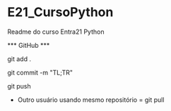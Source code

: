 # E21_CursoPython
Readme do curso Entra21 Python

*** GitHub ***

git add .

git commit -m "TL;TR"

git push

 - Outro usuário usando mesmo repositório = git pull

 
<!-- nao vai aparecer no git? -->
